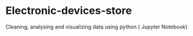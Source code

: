# Electronic-devices-store
Cleaning, analysing and visualizing data using python ( Jupyter Notebook) 
